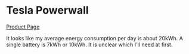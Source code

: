 # Tesla Powerwall

[Product Page](http://www.teslamotors.com/powerwall)

It looks like my average energy consumption per day is about 20kWh. A single battery is 7kWh or 10kWh. It is unclear which I'll need at first.
